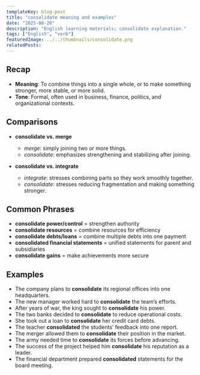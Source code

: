 ```yaml
---
templateKey: blog-post
title: "consolidate meaning and examples"
date: "2025-08-20"
description: "English learning materials; consolidate explanation."
tags: ["English", "verb"]
featuredImage: ../../thumbnails/consolidate.png
relatedPosts:
---
```


## Recap

- **Meaning**: To combine things into a single whole, or to make something stronger, more stable, or more solid.
- **Tone**: Formal, often used in business, finance, politics, and organizational contexts.

## Comparisons

- **consolidate vs. merge**

  - _merge_: simply joining two or more things.
  - _consolidate_: emphasizes strengthening and stabilizing after joining.

- **consolidate vs. integrate**

  - _integrate_: stresses combining parts so they work smoothly together.
  - _consolidate_: stresses reducing fragmentation and making something stronger.

## Common Phrases

- **consolidate power/control** = strengthen authority
- **consolidate resources** = combine resources for efficiency
- **consolidate debts/loans** = combine multiple debts into one payment
- **consolidated financial statements** = unified statements for parent and subsidiaries
- **consolidate gains** = make achievements more secure

## Examples

- The company plans to **consolidate** its regional offices into one headquarters.
- The new manager worked hard to **consolidate** the team’s efforts.
- After years of war, the king sought to **consolidate** his power.
- The two banks decided to **consolidate** to reduce operational costs.
- She took out a loan to **consolidate** her credit card debts.
- The teacher **consolidated** the students’ feedback into one report.
- The merger allowed them to **consolidate** their position in the market.
- The army needed time to **consolidate** its forces before advancing.
- The success of the project helped him **consolidate** his reputation as a leader.
- The financial department prepared **consolidated** statements for the board meeting.
